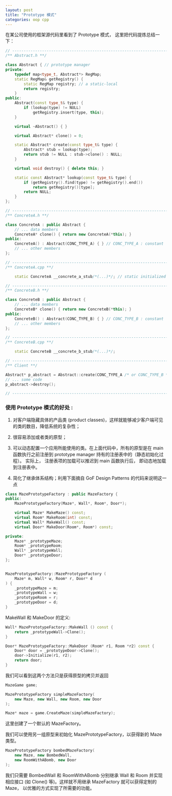 ```yaml
---
layout: post
title: "Prototype 模式"
categories: oop cpp
---
```


在某公司使用的框架源代码里看到了 Prototype 模式， 这里把代码提炼总结一下：

```cpp
// ---------------------------------------------------------------------
/** Abstract.h **/

class Abstract { // prototype manager
private:
    typedef map<type_t, Abstract*> RegMap;
    static RegMap& getRegistry() { 
        static RegMap registry; // a static-local  
        return registry;
    }
public:
    Abstract(const type_t& type) {
        if (lookup(type) != NULL)
            getRegistry.insert(type, this);
    }

    virtual ~Abstract() { }

    virtual Abstract* clone() = 0;  

    static Abstract* create(const type_t& type) { 
        Abstract* stub = lookup(type);
        return stub != NULL : stub->clone() : NULL; 
    }

    virtual void destroy() { delete this; }

    static const Abstract* lookup(const type_t& type) {
        if (getRegistry().find(type) != getRegistry().end())
            return getRegistry()[type];
        return NULL;
    }
};

// ---------------------------------------------------------------------
/** ConcreteA.h **/

class ConcreteA : public Abstract {
    // ... data members
    ConcreteA* clone() { return new ConcreteA(*this); }
public:
    ConcreteA() : Abstract(CONC_TYPE_A) { } // CONC_TYPE_A : constant
    // ... other members
};

// ---------------------------------------------------------------------
/** ConcreteA.cpp **/

    static ConcreteA __concrete_a_stub/*(...)*/; // static initialized

// ---------------------------------------------------------------------
/** ConcreteB.h **/

class ConcreteB : public Abstract {
    // ... data members
    ConcreteB* clone() { return new ConcreteB(*this); }
public:
    ConcreteB() : Abstract(CONC_TYPE_B) { } // CONC_TYPE_B : constant
    // ... other members
};

// ---------------------------------------------------------------------
/** ConcreteB.cpp **/

    static ConcreteB __concrete_b_stub/*(...)*/; 

// ---------------------------------------------------------------------
/** Client **/

Abstract* p_abstract = Abstract::create(CONC_TYPE_A /* or CONC_TYPE_B */);
// ... some code
p_abstract->destroy();

// ---------------------------------------------------------------------
```

### 使用 Prototype 模式的好处 :

1. 对客户端隐藏具体的产品类 (product classes)，这样就能够减少客户端可见的类的数目，降低系统的复杂性；

2. 很容易添加或者类的原型；

3. 可以动态配置一个应用所能使用的类。在上面代码中，所有的原型是在 main 函数执行之前注册到 prototype manager 持有的注册表中的（静态初始化过程）。 实际上， 注册表项的加载可以推迟到 main 函数执行后， 即动态地加载到注册表中。

4. 简化了继承体系结构；利用下面摘自 GoF Design Patterns 的代码来说明这一点 

```cpp
class MazePrototypeFactory : public MazeFactory {
public: 
	MazePrototypeFactory(Maze*, Wall*, Room*, Door*);

 	virtual Maze* MakeMaze() const;
	virtual Room* MakeRoom(int) const;
	virtual Wall* MakeWall() const;
	virtual Door* MakeDoor(Room*, Room*) const;

private:
	Maze* _prototypeMaze;
	Room* _prototypeRoom;
	Wall* _prototypeWall;
	Door* _prototypeDoor;
};


MazePrototypeFactory::MazePrototypeFactory (
	Maze* m, Wall* w, Room* r, Door* d
) {
	_prototypeMaze = m;
	_prototypeWall = w;
	_prototypeRoom = r;
	_prototypeDoor = d;
}
```

MakeWall 和 MakeDoor 的定义:

```cpp
Wall* MazePrototypeFactory::MakeWall () const {
	return _prototypeWall->Clone();
}

Door* MazePrototypeFactory::MakeDoor (Room* r1, Room *r2) const {
	Door* door = _prototypeDoor->Clone();
	door->Initialize(r1, r2);
	return door;
}
```
我们可以看到这两个方法只是获得原型的拷贝并返回

```cpp
MazeGame game;

MazePrototypeFactory simpleMazeFactory(
	new Maze, new Wall, new Room, new Door
);

Maze* maze = game.CreateMaze(simpleMazeFactory);
```

这里创建了一个默认的 MazeFactory。


我们可以使用另一组原型来初始化 MazePrototypeFactory，以获得新的 Maze 类型。

```cpp 
MazePrototypeFactory bombedMazeFactory(
	new Maze, new BombedWall,
	new RoomWithABomb, new Door
);
```

我们只需要 BombedWall 和 RoomWithABomb 分别继承 Wall 和 Room 并实现相应接口 (如 Clone() 等)。这样就不用继承 MazeFactory 就可以获得定制的 Maze， 以优雅的方式实现了所需要的功能。


